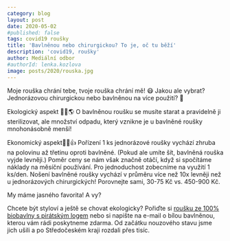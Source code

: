 ```yaml
---
category: blog
layout: post
date: 2020-05-02
#published: false
tags: covid19 roušky
title: 'Bavlněnou nebo chirurgickou? To je, oč tu běží'
description: 'covid19, roušky'
author: Mediální odbor
#authorId: lenka.kozlova
image: posts/2020/rouska.jpg
---
```


Moje rouška chrání tebe, tvoje rouška chrání mě! 😷 Jakou ale vybrat? Jednorázovou chirurgickou nebo bavlněnou na více použití? 🤔

Ekologický aspekt 🌱🦋🌎
O bavlněnou roušku se musíte starat a pravidelně ji sterilizovat, ale množství odpadu, který vznikne je u bavlněné roušky mnohonásobně menší!

Ekonomický aspekt🤑🧐👍
Pořízení 1 ks jednorázové roušky vychází zhruba na polovinu až třetinu oproti bavlněné. (Pokud ale umíte šít, bavlněná rouška vyjde levněji.)
Poměr ceny se nám však značně otáčí, když si spočítáme náklady na měsíční používání. Pro jednoduchost zobecníme na využití 1 ks/den. Nošení bavlněné roušky vychází v průměru více než 10x levněji než u jednorázových chirurgických! Porovnejte sami, 30-75 Kč vs. 450-900 Kč.

My máme jasného favorita! A vy? 

Chcete být styloví a ještě se chovat ekologicky? Pořiďte si [roušku ze 100% biobavlny s pirátským logem](https://www.piratskyobchod.cz/vybaveni-n…/rouska-pro-pirata/) nebo si napište na e-mail o bílou bavlněnou, kterou vám rádi poskytneme zdarma. Od začátku nouzového stavu jsme jich ušili a po Středočeském kraji rozdali přes tisíc.
